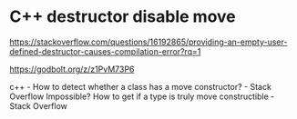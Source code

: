 # C++ destructor disable move

https://stackoverflow.com/questions/16192865/providing-an-empty-user-defined-destructor-causes-compilation-error?rq=1

https://godbolt.org/z/z1PvM73P6

c++ - How to detect whether a class has a move constructor? - Stack Overflow
Impossible?
How to get if a type is truly move constructible - Stack Overflow
